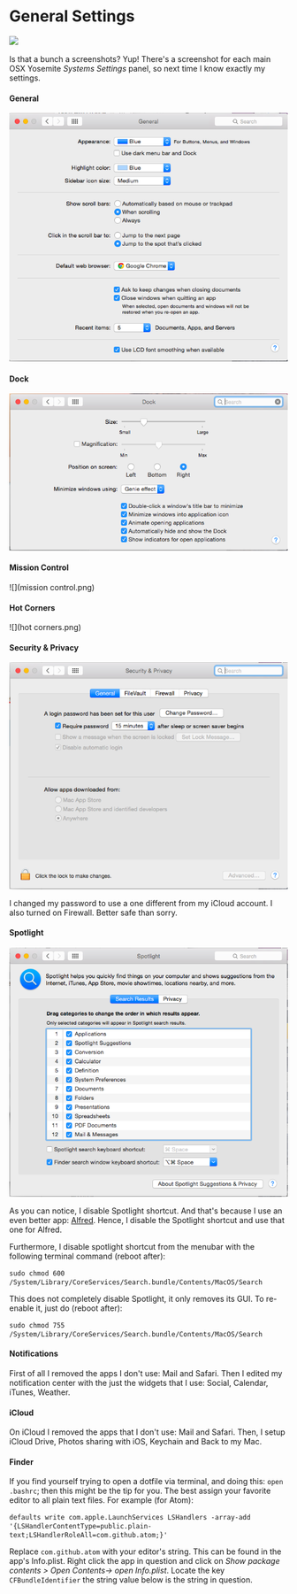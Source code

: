 # General Settings

![](http://i.imgur.com/TxCNrcD.gif)

Is that a bunch a screenshots? Yup! There's a screenshot for each main OSX Yosemite *Systems Settings* panel, so next time I know exactly my settings.

#### General

![](general.png)


#### Dock

![](dock.png)


#### Mission Control

![](mission control.png)


#### Hot Corners

![](hot corners.png)

#### Security & Privacy

![](security.png)

I changed my password to use a one different from my iCloud account. I also turned on Firewall. Better safe than sorry.


#### Spotlight

![](spotlight.png)

As you can notice, I disable Spotlight shortcut. And that's because I use an even better app: [Alfred](http://www.alfredapp.com/). Hence, I disable the Spotlight shortcut and use that one for Alfred. 

Furthermore, I disable spotlight shortcut from the menubar with the following terminal command (reboot after):

```shell
sudo chmod 600 /System/Library/CoreServices/Search.bundle/Contents/MacOS/Search
```

This does not completely disable Spotlight, it only removes its GUI. To re-enable it, just do (reboot after):

```shell
sudo chmod 755 /System/Library/CoreServices/Search.bundle/Contents/MacOS/Search
```

#### Notifications

First of all I removed the apps I don't use: Mail and Safari. Then I edited my notification center with the just the widgets that I use: Social, Calendar, iTunes, Weather.


#### iCloud

On iCloud I removed the apps that I don't use: Mail and Safari. Then, I setup iCloud Drive, Photos sharing with iOS, Keychain and Back to my Mac.

#### Finder

If you find yourself trying to open a dotfile via terminal, and doing this: ```open .bashrc```; then this might be the tip for you. The best assign your favorite editor to all plain text files. For example (for Atom):
```
defaults write com.apple.LaunchServices LSHandlers -array-add '{LSHandlerContentType=public.plain-text;LSHandlerRoleAll=com.github.atom;}'
```

Replace ```com.github.atom``` with your editor's string. This can be found in the app's Info.plist. Right click the app in question and click on *Show package contents > Open Contents-> open Info.plist*. Locate the key `CFBundleIdentifier` the string value below is the string in question.

